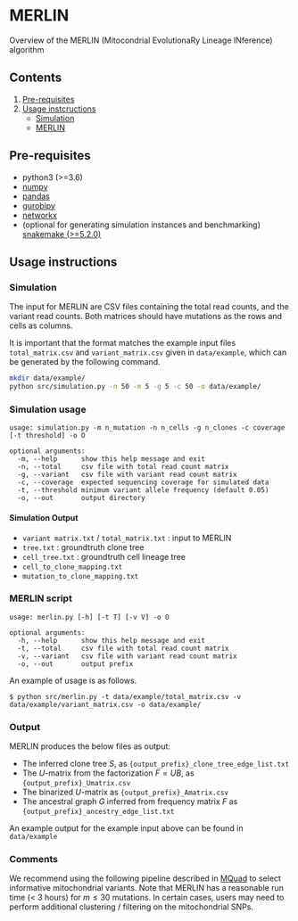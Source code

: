 # MERLIN
Overview of the MERLIN (Mitocondrial EvolutionaRy Lineage INference) algorithm 

## Contents

  1. [Pre-requisites](#pre-requisites)
  2. [Usage instcructions](#usage)
     * [Simulation](#io)
     * [MERLIN](#merlin_main)

<a name="pre-requisites"></a>
## Pre-requisites
+ python3 (>=3.6)
+ [numpy](https://numpy.org/doc/)
+ [pandas](https://pandas.pydata.org/pandas-docs/stable/index.html)
+ [gurobipy](https://www.gurobi.com/documentation/9.0/quickstart_mac/py_python_interface.html)
+ [networkx](https://networkx.org/)
+ (optional for generating simulation instances and benchmarking) [snakemake (>=5.2.0)](https://snakemake.readthedocs.io)

<a name="usage"></a>
## Usage instructions

<a name="io"></a>
### Simulation
The input for MERLIN are CSV files containing the total read counts, and the variant read counts. Both matrices should have mutations as the rows and cells as columns.

It is important that the format matches the example input files `total_matrix.csv` and `variant_matrix.csv` given in `data/example`, which can be generated by the following command.

```bash
mkdir data/example/
python src/simulation.py -n 50 -m 5 -g 5 -c 50 -o data/example/
```
### Simulation usage
    usage: simulation.py -m n_mutation -n n_cells -g n_clones -c coverage [-t threshold] -o O 

    optional arguments:
      -m, --help      show this help message and exit
      -n, --total     csv file with total read count matrix
      -g, --variant   csv file with variant read count matrix
      -c, --coverage  expected sequencing coverage for simulated data
      -t, --threshold minimum variant allele frequency (default 0.05)
      -o, --out       output directory
      
#### Simulation Output
- `variant matrix.txt` / `total_matrix.txt` : input to MERLIN
- `tree.txt` : groundtruth clone tree
- `cell_tree.txt` : groundtruth cell lineage tree
- `cell_to_clone_mapping.txt`
- `mutation_to_clone_mapping.txt`

<a name="merlin_main"></a>
### MERLIN script

    usage: merlin.py [-h] [-t T] [-v V] -o O 

    optional arguments:
      -h, --help      show this help message and exit
      -t, --total     csv file with total read count matrix
      -v, --variant   csv file with variant read count matrix
      -o, --out       output prefix

An example of usage is as follows.

    $ python src/merlin.py -t data/example/total_matrix.csv -v data/example/variant_matrix.csv -o data/example/

### Output
MERLIN produces the below files as output:
- The inferred clone tree $S$, as `{output_prefix}_clone_tree_edge_list.txt`
- The $U$-matrix from the factorization $F=UB$, as `{output_prefix}_Umatrix.csv`
- The binarized $U$-matrix as `{output_prefix}_Amatrix.csv`
- The ancestral graph $G$ inferred from frequency matrix $F$ as `{output_prefix}_ancestry_edge_list.txt`

An example output for the example input above can be found in `data/example`

### Comments
We recommend using the following pipeline described in [MQuad](https://github.com/single-cell-genetics/MQuad) to select informative mitochondrial variants.
Note that MERLIN has a reasonable run time (< 3 hours) for $m\leq 30$ mutations. In certain cases, users may need to perform additional clustering / filtering on the mitochondrial SNPs.
